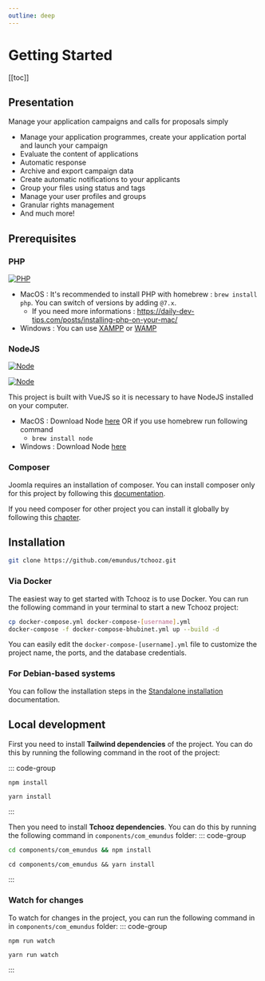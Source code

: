 ```yaml
---
outline: deep
---
```


# Getting Started

[[toc]]

## Presentation
Manage your application campaigns and calls for proposals simply

* Manage your application programmes, create your application portal and launch your campaign
* Evaluate the content of applications
* Automatic response
* Archive and export campaign data
* Create automatic notifications to your applicants
* Group your files using status and tags
* Manage your user profiles and groups
* Granular rights management
* And much more!

## Prerequisites
### PHP
[![PHP][PHP-min-badge]][PHP-url]
* MacOS : It's recommended to install PHP with homebrew : `brew install php`. You can switch of versions by adding `@7.x`.
    * If you need more informations : https://daily-dev-tips.com/posts/installing-php-on-your-mac/
* Windows : You can use [XAMPP](https://www.apachefriends.org/index.html) or [WAMP](https://www.wampserver.com/en/)

### NodeJS
[![Node][Node-min-badge]][Node-url]

[![Node][Node-reco-badge]][Node-url]

This project is built with VueJS so it is necessary to have NodeJS installed on your computer.
* MacOS : Download Node [here][Node-url] OR if you use homebrew run following command
    * `brew install node`
* Windows : Download Node [here][Node-url]

### Composer
Joomla requires an installation of composer.
You can install composer only for this project by following this [documentation][Composer-local-installation].

If you need composer for other project you can install it globally by following this [chapter][Composer-global-installation].

## Installation
```bash
git clone https://github.com/emundus/tchooz.git
```

### Via Docker
The easiest way to get started with Tchooz is to use Docker. You can run the following command in your terminal to start a new Tchooz project:

```bash
cp docker-compose.yml docker-compose-[username].yml
docker-compose -f docker-compose-bhubinet.yml up --build -d
```

You can easily edit the `docker-compose-[username].yml` file to customize the project name, the ports, and the database credentials.

### For Debian-based systems
You can follow the installation steps in the [Standalone installation](./extra/standalone-installation.md) documentation.

## Local development
First you need to install **Tailwind dependencies** of the project. You can do this by running the following command in the root of the project:

::: code-group
  ```bash [npm]
  npm install
  ```
  ```bash[yarn]
  yarn install
  ```
:::

Then you need to install **Tchooz dependencies**. You can do this by running the following command in `components/com_emundus` folder:
::: code-group
  ```bash [npm]
  cd components/com_emundus && npm install
  ```
  ```bash[yarn]
  cd components/com_emundus && yarn install
  ```
:::

### Watch for changes
To watch for changes in the project, you can run the following command in in `components/com_emundus` folder:
::: code-group
  ```bash [npm]
  npm run watch
  ```
  ```bash[yarn]
  yarn run watch
  ```
:::




[Node-url]: https://nodejs.org/
[Node-min-badge]: https://img.shields.io/badge/min-16.x-orange
[Node-reco-badge]: https://img.shields.io/badge/recommended-18.x-green
[Composer-local-installation]: https://getcomposer.org/download/
[Composer-global-installation]: https://getcomposer.org/doc/00-intro.md#globally
[PHP-min-badge]: https://img.shields.io/badge/dependencies-PHP%207.4-green
[PHP-url]: https://www.php.net/manual/en/install.macosx.php

